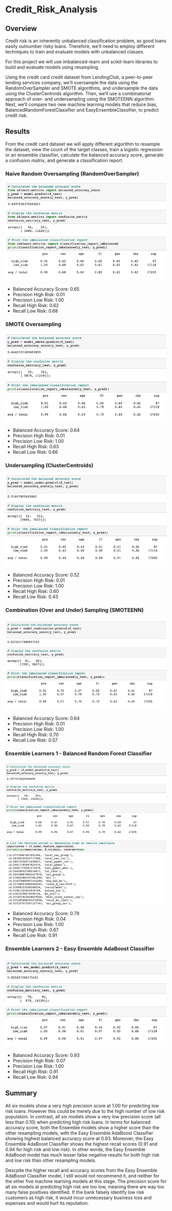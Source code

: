# Credit_Risk_Analysis

## Overview


Credit risk is an inherently unbalanced classification problem, as good loans easily outnumber risky loans. Therefore, we’ll need to employ different techniques to train and evaluate models with unbalanced classes. 

For this project we will use imbalanced-learn and scikit-learn libraries to build and evaluate models using resampling.

Using the credit card credit dataset from LendingClub, a peer-to-peer lending services company, we’ll oversample the data using the RandomOverSampler and SMOTE algorithms, and undersample the data using the ClusterCentroids algorithm. Then, we’ll use a combinatorial approach of over- and undersampling using the SMOTEENN algorithm. Next, we’ll compare two new machine learning models that reduce bias, BalancedRandomForestClassifier and EasyEnsembleClassifier, to predict credit risk. 


## Results

From the credit card dataset we will apply different algorithm to resample the dataset, view the count of the target classes, train a logistic regression or an ensemble classifier, calculate the balanced accuracy score, generate a confusion matrix, and generate a classification report.


### Naive Random Oversampling (RandomOverSampler)

![This is an image](supporting_images/RandomOversampling.png)

- Balanced Accuracy Score: 0.65 
- Precision High Risk: 0.01
- Precision Low Risk: 1.00 
- Recall High Risk: 0.62 
- Recall Low Risk: 0.68 




### SMOTE Oversampling 

![This is an image](supporting_images/SMOTEOversampling.png)

- Balanced Accuracy Score: 0.64
- Precision High Risk: 0.01
- Precision Low Risk: 1.00
- Recall High Risk: 0.63
- Recall Low Risk: 0.66


### Undersampling (ClusterCentroids)

![This is an image](supporting_images/ClusterCentroids.png)


- Balanced Accuracy Score: 0.52
- Precision High Risk: 0.01
- Precision Low Risk: 1.00
- Recall High Risk: 0.60
- Recall Low Risk: 0.43


### Combination (Over and Under) Sampling (SMOTEENN)

![This is an image](supporting_images/SMOTEENN.png)


- Balanced Accuracy Score: 0.64
- Precision High Risk: 0.01
- Precision Low Risk: 1.00
- Recall High Risk: 0.70
- Recall Low Risk: 0.57



### Ensemble Learners 1 - Balanced Random Forest Classifier

![This is an image](supporting_images/BalancedRandomForestClassifier.png)


- Balanced Accuracy Score: 0.79
- Precision High Risk: 0.04
- Precision Low Risk: 1.00
- Recall High Risk: 0.67
- Recall Low Risk: 0.91



### Ensemble Learners 2 - Easy Ensemble AdaBoost Classifier

![This is an image](supporting_images/EasyEnsembleClassifier.png)


- Balanced Accuracy Score: 0.93
- Precision High Risk: 0.07
- Precision Low Risk: 1.00
- Recall High Risk: 0.91
- Recall Low Risk: 0.94


## Summary

All six models show a very high precision score at 1.00 for predicting low risk loans. However this could be merely due to the high number of low risk population. In contrast, all six models show a very low precision score (all less than 0.10) when predicting high risk loans. In terms for balanced accuracy score, both the Ensemble models show a higher score than the other resampling models, with the Easy Ensemble AdaBoost Classifier showing highest balanced accuracy score at 0.93. Moreover, the Easy Ensemble AdaBoost Classifier shows the highest recall scores (0.91 and 0.94 for high risk and low risk). In other words, the Easy Ensemble AdaBoost model has much lesser false negative results for both high risk and low risk than other resampling models.  

Descpite the higher recall and accuracy scores from the Easy Ensemble AdaBoost Classifier model, I still would not recommend it, and neither for the other five machine learning models at this stage. The precision score for all six models at predicting high risk are too low, meaning there are way too many false positives identified. If the bank falsely identify low risk customers as high risk, it would incur unnecessary business loss and expenses and would hurt its reputation. 
